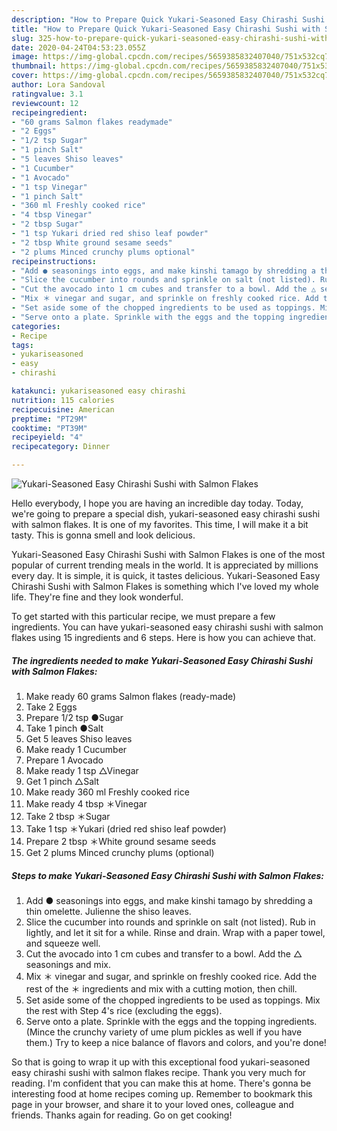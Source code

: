 ```yaml
---
description: "How to Prepare Quick Yukari-Seasoned Easy Chirashi Sushi with Salmon Flakes"
title: "How to Prepare Quick Yukari-Seasoned Easy Chirashi Sushi with Salmon Flakes"
slug: 325-how-to-prepare-quick-yukari-seasoned-easy-chirashi-sushi-with-salmon-flakes
date: 2020-04-24T04:53:23.055Z
image: https://img-global.cpcdn.com/recipes/5659385832407040/751x532cq70/yukari-seasoned-easy-chirashi-sushi-with-salmon-flakes-recipe-main-photo.jpg
thumbnail: https://img-global.cpcdn.com/recipes/5659385832407040/751x532cq70/yukari-seasoned-easy-chirashi-sushi-with-salmon-flakes-recipe-main-photo.jpg
cover: https://img-global.cpcdn.com/recipes/5659385832407040/751x532cq70/yukari-seasoned-easy-chirashi-sushi-with-salmon-flakes-recipe-main-photo.jpg
author: Lora Sandoval
ratingvalue: 3.1
reviewcount: 12
recipeingredient:
- "60 grams Salmon flakes readymade"
- "2 Eggs"
- "1/2 tsp Sugar"
- "1 pinch Salt"
- "5 leaves Shiso leaves"
- "1 Cucumber"
- "1 Avocado"
- "1 tsp Vinegar"
- "1 pinch Salt"
- "360 ml Freshly cooked rice"
- "4 tbsp Vinegar"
- "2 tbsp Sugar"
- "1 tsp Yukari dried red shiso leaf powder"
- "2 tbsp White ground sesame seeds"
- "2 plums Minced crunchy plums optional"
recipeinstructions:
- "Add ● seasonings into eggs, and make kinshi tamago by shredding a thin omelette. Julienne the shiso leaves."
- "Slice the cucumber into rounds and sprinkle on salt (not listed). Rub in lightly, and let it sit for a while. Rinse and drain. Wrap with a paper towel, and squeeze well."
- "Cut the avocado into 1 cm cubes and transfer to a bowl. Add the △ seasonings and mix."
- "Mix ＊ vinegar and sugar, and sprinkle on freshly cooked rice. Add the rest of the ＊ ingredients and mix with a cutting motion, then chill."
- "Set aside some of the chopped ingredients to be used as toppings. Mix the rest with Step 4&#39;s rice (excluding the eggs)."
- "Serve onto a plate. Sprinkle with the eggs and the topping ingredients. (Mince the crunchy variety of ume plum pickles as well if you have them.) Try to keep a nice balance of flavors and colors, and you&#39;re done!"
categories:
- Recipe
tags:
- yukariseasoned
- easy
- chirashi

katakunci: yukariseasoned easy chirashi 
nutrition: 115 calories
recipecuisine: American
preptime: "PT29M"
cooktime: "PT39M"
recipeyield: "4"
recipecategory: Dinner

---
```



![Yukari-Seasoned Easy Chirashi Sushi with Salmon Flakes](https://img-global.cpcdn.com/recipes/5659385832407040/751x532cq70/yukari-seasoned-easy-chirashi-sushi-with-salmon-flakes-recipe-main-photo.jpg)

Hello everybody, I hope you are having an incredible day today. Today, we're going to prepare a special dish, yukari-seasoned easy chirashi sushi with salmon flakes. It is one of my favorites. This time, I will make it a bit tasty. This is gonna smell and look delicious.



Yukari-Seasoned Easy Chirashi Sushi with Salmon Flakes is one of the most popular of current trending meals in the world. It is appreciated by millions every day. It is simple, it is quick, it tastes delicious. Yukari-Seasoned Easy Chirashi Sushi with Salmon Flakes is something which I've loved my whole life. They're fine and they look wonderful.


To get started with this particular recipe, we must prepare a few ingredients. You can have yukari-seasoned easy chirashi sushi with salmon flakes using 15 ingredients and 6 steps. Here is how you can achieve that.

<!--inarticleads1-->

##### The ingredients needed to make Yukari-Seasoned Easy Chirashi Sushi with Salmon Flakes:

1. Make ready 60 grams Salmon flakes (ready-made)
1. Take 2 Eggs
1. Prepare 1/2 tsp ●Sugar
1. Take 1 pinch ●Salt
1. Get 5 leaves Shiso leaves
1. Make ready 1 Cucumber
1. Prepare 1 Avocado
1. Make ready 1 tsp △Vinegar
1. Get 1 pinch △Salt
1. Make ready 360 ml Freshly cooked rice
1. Make ready 4 tbsp ＊Vinegar
1. Take 2 tbsp ＊Sugar
1. Take 1 tsp ＊Yukari (dried red shiso leaf powder)
1. Prepare 2 tbsp ＊White ground sesame seeds
1. Get 2 plums Minced crunchy plums (optional)




<!--inarticleads2-->

##### Steps to make Yukari-Seasoned Easy Chirashi Sushi with Salmon Flakes:

1. Add ● seasonings into eggs, and make kinshi tamago by shredding a thin omelette. Julienne the shiso leaves.
1. Slice the cucumber into rounds and sprinkle on salt (not listed). Rub in lightly, and let it sit for a while. Rinse and drain. Wrap with a paper towel, and squeeze well.
1. Cut the avocado into 1 cm cubes and transfer to a bowl. Add the △ seasonings and mix.
1. Mix ＊ vinegar and sugar, and sprinkle on freshly cooked rice. Add the rest of the ＊ ingredients and mix with a cutting motion, then chill.
1. Set aside some of the chopped ingredients to be used as toppings. Mix the rest with Step 4&#39;s rice (excluding the eggs).
1. Serve onto a plate. Sprinkle with the eggs and the topping ingredients. (Mince the crunchy variety of ume plum pickles as well if you have them.) Try to keep a nice balance of flavors and colors, and you&#39;re done!




So that is going to wrap it up with this exceptional food yukari-seasoned easy chirashi sushi with salmon flakes recipe. Thank you very much for reading. I'm confident that you can make this at home. There's gonna be interesting food at home recipes coming up. Remember to bookmark this page in your browser, and share it to your loved ones, colleague and friends. Thanks again for reading. Go on get cooking!
